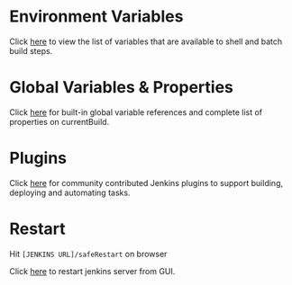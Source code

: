 # Environment Variables

Click [here](http://localhost:7777/env-vars.html/) to view the list of variables that are available to shell and batch build steps.

# Global Variables & Properties

Click [here](http://localhost:7777/pipeline-syntax/globals) for built-in global variable references and complete list of properties on currentBuild.

# Plugins

Click [here](https://plugins.jenkins.io/) for community contributed Jenkins plugins to support building, deploying and automating tasks.

# Restart

Hit `[JENKINS URL]/safeRestart` on browser

Click [here](192.9.200.244:7777/safeRestart) to restart jenkins server from GUI.